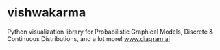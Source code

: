 # vishwakarma
Python visualization library for Probabilistic Graphical Models, Discrete & Continuous Distributions, and a lot more!
www.diagram.ai

